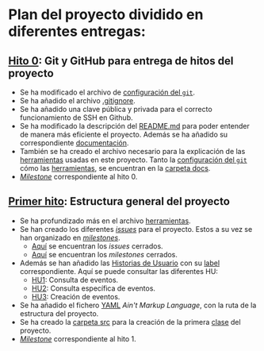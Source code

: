 # Plan del proyecto dividido en diferentes entregas:

## [Hito 0](https://jj.github.io/IV/documentos/proyecto/0.Repositorio): Git y GitHub para entrega de hitos del proyecto
- Se ha modificado el archivo de [configuración del `git`](/docs/git.md).
- Se ha añadido el archivo [.gitignore](master/.gitignore).
- Se ha añadido una clave pública y privada para el correcto funcionamiento de SSH en Github.
- Se ha modificado la descripción del [README.md](master/README.md) para poder entender de manera más eficiente el proyecto. Además se ha añadido su correspondiente [documentación](https://nikitastetskiy.github.io/micro-calendario/).
- También se ha creado el archivo necesario para la explicación de las [herramientas](/docs/herramientas.md) usadas en este proyecto. Tanto la [configuración del `git`](/docs/git.md) cómo las [herramientas](/docs/herramientas.md), se encuentran en la [carpeta docs](/master/docs).
- [*Milestone*](micro-calendario/milestone/1) correspondiente al hito 0.


## [Primer hito](https://jj.github.io/IV/documentos/proyecto/1.Infraestructura): Estructura general del proyecto
- Se ha profundizado más en el archivo [herramientas](/docs/herramientas.md).
- Se han creado los diferentes [*issues*](/micro-calendario/issues) para el proyecto. Estos a su vez se han organizado en [*milestones*](/micro-calendario/milestones).
    - [Aquí](/micro-calendario/milestones?state=closed) se encuentran los *issues* cerrados.
    - [Aquí](/micro-calendario/issues?q=is%3Aissue+is%3Aclosed) se encuentran los *milestones* cerrados.
- Además se han añadido las [Historias de Usuario](/micro-calendario/milestone/4) con su [label](/micro-calendario/issues?q=is%3Aopen+is%3Aissue+label%3Auser-stories) correspondiente. Aquí se puede consultar las diferentes HU:
    - [HU1](https://github.com/nikitastetskiy/micro-calendario/issues/4): Consulta de eventos.
    - [HU2](https://github.com/nikitastetskiy/micro-calendario/issues/5): Consulta específica de eventos.
    - [HU3](https://github.com/nikitastetskiy/micro-calendario/issues/6): Creación de eventos.
- Se ha añadido el fichero [YAML](/master/iv.yaml) *Ain't Markup Language*, con la ruta de la estructura del proyecto.
- Se ha creado la [carpeta src](master/src/eventscalendar) para la creación de la primera [clase](/master/src/eventscalendar) del proyecto.
- [*Milestone*](micro-calendario/milestone/2) correspondiente al hito 1.
